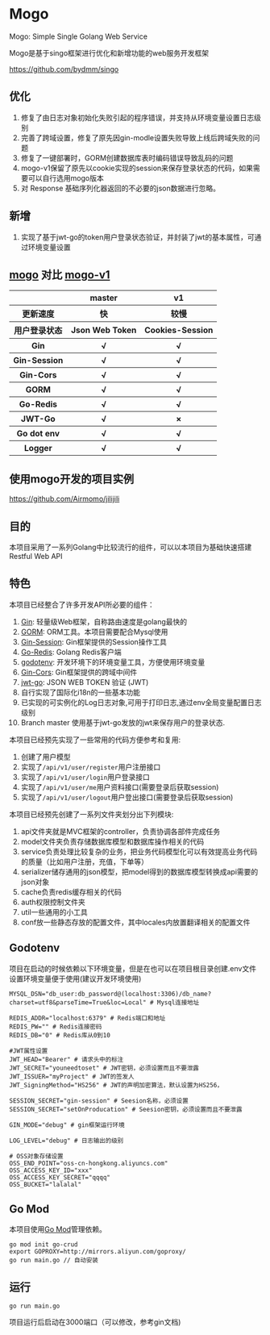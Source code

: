 # Mogo

Mogo: Simple Single Golang Web Service

Mogo是基于singo框架进行优化和新增功能的web服务开发框架

https://github.com/bydmm/singo

## 优化

1. 修复了由日志对象初始化失败引起的程序错误，并支持从环境变量设置日志级别
2. 完善了跨域设置，修复了原先因gin-modle设置失败导致上线后跨域失败的问题
3. 修复了一键部署时，GORM创建数据库表时编码错误导致乱码的问题
4. mogo-v1保留了原先以cookie实现的session来保存登录状态的代码，如果需要可以自行选用mogo版本
5. 对 Response 基础序列化器返回的不必要的json数据进行忽略。

## 新增

1. 实现了基于jwt-go的token用户登录状态验证，并封装了jwt的基本属性，可通过环境变量设置

## [mogo](https://github.com/Airmomo/mogo/tree/master) 对比  [mogo-v1](https://github.com/Airmomo/mogo/tree/v1)

<table>
        <tr>
            <th></th>
            <th>master</th>
            <th>v1</th>      
        </tr>
        <tr>
            <th>更新速度</th>
            <th>快</th>
            <th>较慢</th>
        </tr>
        <tr>
            <th>用户登录状态</th>
            <th>Json Web Token</th>
            <th>Cookies-Session</th>
        </tr>
        <tr>
            <th>Gin</th>
            <th>√</th>
            <th>√</th>
        </tr>
        <tr>
             <th>Gin-Session</th>
             <th>√</th>
             <th>√</th>
        </tr>
        <tr>
             <th>Gin-Cors</th>
             <th>√</th>
             <th>√</th>
        </tr>
        <tr>
             <th>GORM</th>
             <th>√</th>
             <th>√</th>
        </tr>
        <tr>
             <th>Go-Redis</th>
             <th>√</th>
             <th>√</th>
        </tr>
        <tr>
            <th>JWT-Go</th>
            <th>√</th>
            <th>×</th>
        </tr>
        <tr>
             <th>Go dot env</th>
             <th>√</th>
             <th>√</th>
        </tr>
        <tr>
            <th>Logger</th>
            <th>√</th>
            <th>√</th>
        </tr>
</table>

## 使用mogo开发的项目实例

https://github.com/Airmomo/jilijili

## 目的

本项目采用了一系列Golang中比较流行的组件，可以以本项目为基础快速搭建Restful Web API

## 特色

本项目已经整合了许多开发API所必要的组件：

1. [Gin](https://github.com/gin-gonic/gin): 轻量级Web框架，自称路由速度是golang最快的 
2. [GORM](http://gorm.io/docs/index.html): ORM工具。本项目需要配合Mysql使用 
3. [Gin-Session](https://github.com/gin-contrib/sessions): Gin框架提供的Session操作工具
4. [Go-Redis](https://github.com/go-redis/redis): Golang Redis客户端
5. [godotenv](https://github.com/joho/godotenv): 开发环境下的环境变量工具，方便使用环境变量
6. [Gin-Cors](https://github.com/gin-contrib/cors): Gin框架提供的跨域中间件
7. [jwt-go](https://github.com/dgrijalva/jwt-go): JSON WEB TOKEN 验证 (JWT)
8. 自行实现了国际化i18n的一些基本功能
9. 已实现的可实例化的Log日志对象,可用于打印日志,通过env全局变量配置日志级别
10. Branch master 使用基于jwt-go发放的jwt来保存用户的登录状态.

本项目已经预先实现了一些常用的代码方便参考和复用:

1. 创建了用户模型
2. 实现了```/api/v1/user/register```用户注册接口
3. 实现了```/api/v1/user/login```用户登录接口
4. 实现了```/api/v1/user/me```用户资料接口(需要登录后获取session)
5. 实现了```/api/v1/user/logout```用户登出接口(需要登录后获取session)

本项目已经预先创建了一系列文件夹划分出下列模块:

1. api文件夹就是MVC框架的controller，负责协调各部件完成任务
2. model文件夹负责存储数据库模型和数据库操作相关的代码
3. service负责处理比较复杂的业务，把业务代码模型化可以有效提高业务代码的质量（比如用户注册，充值，下单等）
4. serializer储存通用的json模型，把model得到的数据库模型转换成api需要的json对象
5. cache负责redis缓存相关的代码
6. auth权限控制文件夹
7. util一些通用的小工具
8. conf放一些静态存放的配置文件，其中locales内放置翻译相关的配置文件

## Godotenv

项目在启动的时候依赖以下环境变量，但是在也可以在项目根目录创建.env文件设置环境变量便于使用(建议开发环境使用)

```shell
MYSQL_DSN="db_user:db_password@(localhost:3306)/db_name?charset=utf8&parseTime=True&loc=Local" # Mysql连接地址

REDIS_ADDR="localhost:6379" # Redis端口和地址
REDIS_PW="" # Redis连接密码
REDIS_DB="0" # Redis库从0到10

#JWT属性设置
JWT_HEAD="Bearer" # 请求头中的标注
JWT_SECRET="youneedtoset" # JWT密钥，必须设置而且不要泄露
JWT_ISSUER="myProject" # JWT的签发人
JWT_SigningMethod="HS256" # JWT的声明加密算法，默认设置为HS256，

SESSION_SECRET="gin-session" # Seesion名称，必须设置
SESSION_SECRET="setOnProducation" # Seesion密钥，必须设置而且不要泄露

GIN_MODE="debug" # gin框架运行环境

LOG_LEVEL="debug" # 日志输出的级别

# OSS对象存储设置
OSS_END_POINT="oss-cn-hongkong.aliyuncs.com" 
OSS_ACCESS_KEY_ID="xxx"
OSS_ACCESS_KEY_SECRET="qqqq"
OSS_BUCKET="lalalal"
```

## Go Mod

本项目使用[Go Mod](https://github.com/golang/go/wiki/Modules)管理依赖。

```shell
go mod init go-crud
export GOPROXY=http://mirrors.aliyun.com/goproxy/
go run main.go // 自动安装
```

## 运行

```shell
go run main.go
```

项目运行后启动在3000端口（可以修改，参考gin文档)